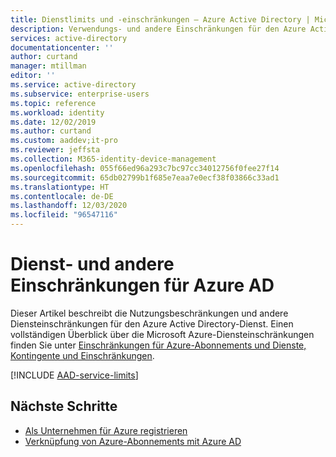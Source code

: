 ```yaml
---
title: Dienstlimits und -einschränkungen – Azure Active Directory | Microsoft-Dokumentation
description: Verwendungs- und andere Einschränkungen für den Azure Active Directory-Dienst
services: active-directory
documentationcenter: ''
author: curtand
manager: mtillman
editor: ''
ms.service: active-directory
ms.subservice: enterprise-users
ms.topic: reference
ms.workload: identity
ms.date: 12/02/2019
ms.author: curtand
ms.custom: aaddev;it-pro
ms.reviewer: jeffsta
ms.collection: M365-identity-device-management
ms.openlocfilehash: 055f66ed96a293c7bc97cc34012756f0fee27f14
ms.sourcegitcommit: 65db02799b1f685e7eaa7e0ecf38f03866c33ad1
ms.translationtype: HT
ms.contentlocale: de-DE
ms.lasthandoff: 12/03/2020
ms.locfileid: "96547116"
---
```

# <a name="azure-ad-service-limits-and-restrictions"></a>Dienst- und andere Einschränkungen für Azure AD

Dieser Artikel beschreibt die Nutzungsbeschränkungen und andere Diensteinschränkungen für den Azure Active Directory-Dienst. Einen vollständigen Überblick über die Microsoft Azure-Diensteinschränkungen finden Sie unter [Einschränkungen für Azure-Abonnements und Dienste, Kontingente und Einschränkungen](../../azure-resource-manager/management/azure-subscription-service-limits.md).

[!INCLUDE [AAD-service-limits](../../../includes/active-directory-service-limits-include.md)]

## <a name="next-steps"></a>Nächste Schritte

* [Als Unternehmen für Azure registrieren](../fundamentals/sign-up-organization.md)
* [Verknüpfung von Azure-Abonnements mit Azure AD](../fundamentals/active-directory-how-subscriptions-associated-directory.md)
